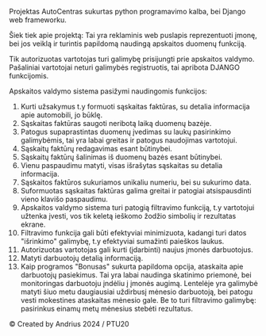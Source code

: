 Projektas AutoCentras sukurtas python programavimo kalba, bei Django web frameworku.

Šiek tiek apie projektą: 
  Tai yra reklaminis web puslapis reprezentuoti įmonę, bei jos veiklą ir turintis papildomą naudingą apskaitos duomenų funkciją.
  
Tik autorizuotas vartotojas turi galimybę prisijungti prie apskaitos valdymo.
Pašaliniai vartotojai neturi galimybės registruotis, tai apribota DJANGO funkcijomis.

Apskaitos valdymo sistema pasižymi naudingomis funkcijos:
  1) Kurti užsakymus t.y formuoti sąskaitas faktūras, su detalia informacija apie automobili, jo būklę.
  2) Sąskaitas faktūras saugoti neribotą laiką duomenų bazėje.
  3) Patogus supaprastintas duomenų įvedimas su laukų pasirinkimo galimybėmis, tai yra labai greitas ir patogus naudojimas vartotojui.
  4) Sąskaitų faktūrų redagavimas esant būtinybei.
  5) Sąskaitų faktūrų šalinimas iš duomenų bazės esant būtinybei.
  6) Vienu paspaudimu matyti, visas išrašytas sąskaitas su detalia informacija.
  7) Sąskaitos faktūros sukuriamos unikaliu numeriu, bei su sukurimo data.
  8) Suformuotas sąskaitas faktūras galima greitai ir patogiai atsispausdinti vieno klavišo paspaudimu.
  9) Apskaitos valdymo sistema turi patogią filtravimo funkciją, t.y vartotojui užtenka įvesti, vos tik keletą ieškomo žodžio simbolių ir rezultatas ekrane.
  10) Filtravimo funkcija gali būti efektyviai minimizuota, kadangi turi datos "išrinkimo" galimybę, t.y efektyviai sumažinti paieškos laukus.
  11) Autorizuotas vartotojas gali kurti (įdarbinti) naujus įmonės darbuotojus.
  12) Matyti darbuotojų detalią informaciją.
  13) Kaip programos "Bonusas" sukurta papildoma opcija, ataskaita apie darbuotojų pasiekimus.
      Tai yra labai naudinga skatinimo priemonė, bei monitoringas darbuotoju įndėliu į įmonės augimą. Lentelėje yra galimybė matyti šiuo metu daugiausiai uždirbusį
      mėnesio darbuotoją, bei patogu vesti mokestines ataskaitas mėnesio gale. Be to turi filtravimo galimybę: pasirinkus einamų metų mėnesius stebėti rezultatus.

© Created by Andrius 2024 / PTU20
 
 
